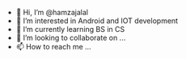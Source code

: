 - 👋 Hi, I’m @hamzajalal
- 👀 I’m interested in Android and IOT development
- 🌱 I’m currently learning BS in CS
- 💞️ I’m looking to collaborate on ...
- 📫 How to reach me ...

<!---
hamzajalal47/hamzajalal47 is a ✨ special ✨ repository because its `README.md` (this file) appears on your GitHub profile.
You can click the Preview link to take a look at your changes.
--->
